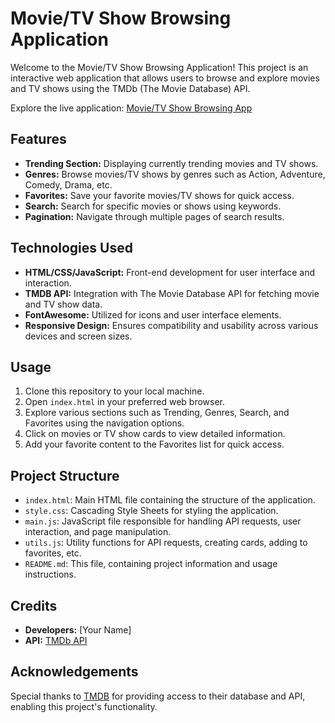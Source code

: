 # Movie/TV Show Browsing Application

Welcome to the Movie/TV Show Browsing Application! This project is an interactive web application that allows users to browse and explore movies and TV shows using the TMDb (The Movie Database) API.

Explore the live application: [Movie/TV Show Browsing App](https://ajay0993.github.io/CAFE/index.html)

## Features

- **Trending Section:** Displaying currently trending movies and TV shows.
- **Genres:** Browse movies/TV shows by genres such as Action, Adventure, Comedy, Drama, etc.
- **Favorites:** Save your favorite movies/TV shows for quick access.
- **Search:** Search for specific movies or shows using keywords.
- **Pagination:** Navigate through multiple pages of search results.

## Technologies Used

- **HTML/CSS/JavaScript:** Front-end development for user interface and interaction.
- **TMDB API:** Integration with The Movie Database API for fetching movie and TV show data.
- **FontAwesome:** Utilized for icons and user interface elements.
- **Responsive Design:** Ensures compatibility and usability across various devices and screen sizes.

## Usage

1. Clone this repository to your local machine.
2. Open `index.html` in your preferred web browser.
3. Explore various sections such as Trending, Genres, Search, and Favorites using the navigation options.
4. Click on movies or TV show cards to view detailed information.
5. Add your favorite content to the Favorites list for quick access.

## Project Structure

- `index.html`: Main HTML file containing the structure of the application.
- `style.css`: Cascading Style Sheets for styling the application.
- `main.js`: JavaScript file responsible for handling API requests, user interaction, and page manipulation.
- `utils.js`: Utility functions for API requests, creating cards, adding to favorites, etc.
- `README.md`: This file, containing project information and usage instructions.

## Credits

- **Developers:** [Your Name]
- **API:** [TMDb API](https://www.themoviedb.org/documentation/api)

## Acknowledgements

Special thanks to [TMDB](https://www.themoviedb.org/) for providing access to their database and API, enabling this project's functionality.
